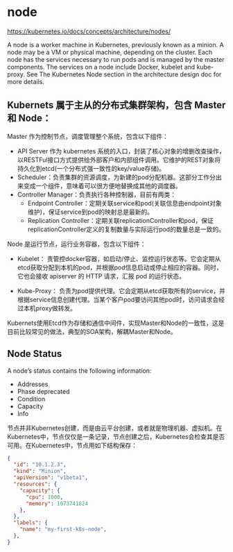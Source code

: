# node

https://kubernetes.io/docs/concepts/architecture/nodes/

A node is a worker machine in Kubernetes, previously known as a minion. A node may be a VM or physical machine, depending on the cluster. Each node has the services necessary to run pods and is managed by the master components. The services on a node include Docker, kubelet and kube-proxy. See The Kubernetes Node section in the architecture design doc for more details.



## Kubernets 属于主从的分布式集群架构，包含 Master 和 Node：

Master 作为控制节点，调度管理整个系统，包含以下组件：

* API Server 作为 kubernetes 系统的入口，封装了核心对象的增删改查操作，以RESTFul接口方式提供给外部客户和内部组件调用。它维护的REST对象将持久化到etcd(一个分布式强一致性的key/value存储)。
* Scheduler：负责集群的资源调度，为新建的pod分配机器。这部分工作分出来变成一个组件，意味着可以很方便地替换成其他的调度器。
* Controller Manager：负责执行各种控制器，目前有两类：
    * Endpoint Controller：定期关联service和pod(关联信息由endpoint对象维护)，保证service到pod的映射总是最新的。
    * Replication Controller：定期关联replicationController和pod，保证replicationController定义的复制数量与实际运行pod的数量总是一致的。

Node 是运行节点，运行业务容器，包含以下组件：

* Kubelet：
责管控docker容器，如启动/停止、监控运行状态等。它会定期从etcd获取分配到本机的pod，并根据pod信息启动或停止相应的容器。同时，它也会接收 apiserver 的 HTTP 请求，汇报 pod 的运行状态。

* Kube-Proxy：
负责为pod提供代理。它会定期从etcd获取所有的service，并根据service信息创建代理。当某个客户pod要访问其他pod时，访问请求会经过本机proxy做转发。

Kubernets使用Etcd作为存储和通信中间件，实现Master和Node的一致性，这是目前比较常见的做法，典型的SOA架构，解耦Master和Node。



## Node Status

A node’s status contains the following information:

* Addresses
* Phase deprecated
* Condition
* Capacity
* Info



节点并非Kubernetes创建，而是由云平台创建，或者就是物理机器、虚拟机。在Kubernetes中，节点仅仅是一条记录，节点创建之后，Kubernetes会检查其是否可用。在Kubernetes中，节点用如下结构保存：

``` json
{
  "id": "10.1.2.3",
  "kind": "Minion",
  "apiVersion": "v1beta1",
  "resources": {
    "capacity": {
      "cpu": 1000,
      "memory": 1073741824
    },
  },
  "labels": {
    "name": "my-first-k8s-node",
  },
}
```
